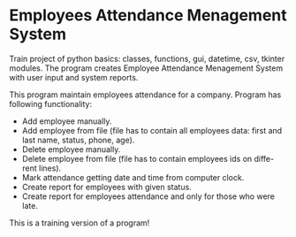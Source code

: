 # Employees Attendance Menagement System
Train project of python basics: classes, functions, gui, datetime, csv, tkinter modules. The program creates Employee Attendance Menagement System with user input and system reports.

This program maintain employees attendance for a company.
Program has following functionality:
- Add employee manually.
- Add employee from file (file has to contain all employees data: first     and last name, status, phone, age).
- Delete employee manually.
- Delete employee from file (file has to contain employees ids on diffe-  rent lines).
- Mark attendance getting date and time from computer clock.
- Create report for employees with given status.
- Create report for employees attendance and only for those who were late.

This is a training version of a program!
